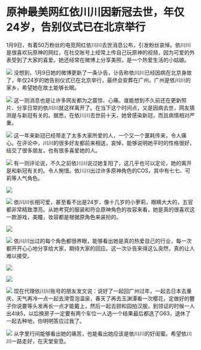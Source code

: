 # 原神最美网红依川川因新冠去世，年仅24岁，告别仪式已在北京举行

1月9日，有着50万粉丝的电竞网红依川川去世消息公布，引发粉丝哀悼。依川川是很喜欢玩原神的网红，在社交账号上经常上传自己玩原神的视频，因为可爱的外表受到了大家的喜爱。她还经常在微博上分享美照，是一个热爱生活的小姑娘。

![](https://inews.gtimg.com/news_bt/OJRPkjBWCmg8VXcJK8aQ0bIjUtZFh6o_DOuwNkTslqbe0AA/1000)
没想到，1月9日她的微博更新了一条讣告，讣告称依川川已经因病在北京身故了，年仅24岁的她告别仪式已在北京举行，最终会安葬在广州。广州是依川川的家乡，希望她在故土能够长眠。

![](https://inews.gtimg.com/news_bt/O7M3yyJx0QoD3eMg0wBuGGMg_aBaomz6NDGxRZQgWIWCsAA/1000)
这一则消息也是让许多网友都为之震惊、心痛。谁能想到不久前还在更新照片、分享日常的依川川就这样离开了。在当下这个时间点，又是因病去世，网友猜测是与新冠有关的。据悉，在依川川去世前十天，她曾感染新冠，而且病情相对严重。

![](https://inews.gtimg.com/news_bt/OC_iCJJaFAXE_2WgkEcYJ1Z_WW98Nkggwv6Jzxe2qr8ZQAA/1000)
这一年来新冠已经带走了太多大家所爱的人，一个又一个噩耗传来，令人痛心。在评论中，川川的很多好友都前来相送，哀悼，能够说明她平时的性格很好，结交了很多朋友，也有很多喜爱她的人。

![](https://inews.gtimg.com/news_bt/OsZTVIkdwtFiRiV7_KJuX8eGjwnRDuWPm0mR1Om14twGMAA/1000)
有一则评论说，不久之前依川川说过她复阳了，这几乎也可以定论，她的离开是和新冠有关的。令人惋惜。依川川出过许多原神角色的COS，其中有七七、可莉等人气角色。

![](https://inews.gtimg.com/news_bt/Oof2lg8YHXqRieEpJT5eKf7Q5qEyLX_h1hSRLvumygyjkAA/1000)

![](https://inews.gtimg.com/news_bt/OgF76ZrzutKe8QtNY8APtDZMWxCeSiPp6vVv72bMsCfpIAA/1000)
依川川长相可爱，甚至看不出是24岁，像十几岁的小萝莉，眼睛大大的，五官都非常精致漂亮。从她考究的服装和符合原神角色的妆容来看，她是真的很喜欢这一款游戏，美瞳，妆容都是根据原角色来装扮的。

![](https://inews.gtimg.com/news_bt/OJLTafAaVVEhiEOfzAUT3OexPh0cdb7ODvkvqOEGlDHTYAA/1000)

![](https://inews.gtimg.com/news_bt/OM3JSsMuFN7uOmnqAb60k7_Foxb_GfZCulLWqKDdONCT8AA/1000)
依川川出过的每个角色都很养眼，能够看出她是真的热爱自己的行业，每一次都开开心心地分享给大家，期待大家的回应。这一次讣告来得这么突然，真的让人难以接受。

![](https://inews.gtimg.com/news_bt/O0YnowZ0ANd-3i01J8pb44hf_-UiMOjRTJ0G_6ikPSa14AA/1000)

![](https://inews.gtimg.com/news_bt/OeYpj_fB0OtwR5BkmFPUzHpb_QmBdr_25dDOQ9vXxunOMAA/1000)

![](https://inews.gtimg.com/news_bt/O5y4H6VWvqI1h7InQEK6vMNhEXl3Re5-btFGsI2DzqwpUAA/1000)
现在代理依川川账号的朋友发文说：说好了一起回广州过年，一起去日本去重庆，天气再冷一点一起去滑雪泡温泉，春天了再去玉渊潭看一次樱花，定做好的簪子你说要等头发再长一点才能戴上，然后一起去颐和园拍汉服，到领证的时候一人出4块5，以后换房子一定要有两个车位一人选一个结果最后都选了G63，退休了一起去种地，你明明答应过我了。

![](https://inews.gtimg.com/news_bt/O7AMf_WG5dw7uG4PoOiHH-cS1d9cpbcOVnNImwHlJJLlIAA/1000)
从字里行间能够看出她的痛苦，也能看出她应该是依川川的好闺蜜。希望依川川一路走好，在天堂安息。

